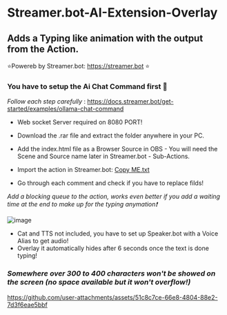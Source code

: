 # Streamer.bot-AI-Extension-Overlay
## Adds a Typing like animation with the output from the Action.
⭐Powereb by Streamer.bot: <https://streamer.bot> ⭐

### You have to setup the Ai Chat Command first 🔽
 *Follow each step carefully* :  <https://docs.streamer.bot/get-started/examples/ollama-chat-command>
  
* Web socket Server required on 8080 PORT!  
* Download the .rar file and extract the folder anywhere in your PC.
* Add the index.html file as a Browser Source in OBS - You will need the Scene and Source name later in Streamer.bot - Sub-Actions.
* Import the action in Streamer.bot: [Copy ME.txt](https://github.com/user-attachments/files/16832347/Copy.ME.txt)

* Go through each comment and check if you have to replace filds!

*Add a blocking queue to the action, works even better if you add a waiting time at the end to make up for the typing anymation❗*

 ![image](https://github.com/user-attachments/assets/3c2bb7df-ab69-4346-a357-7f1d3d165728)

* Cat and TTS not included, you have to set up Speaker.bot with a Voice Alias to get audio!
* Overlay it automatically hides after 6 seconds once the text is done typing!
### *Somewhere over 300 to 400 characters won't be showed on the screen (no space available but it won't overflow!)*
  
https://github.com/user-attachments/assets/51c8c7ce-66e8-4804-88e2-7d3f6eae5bbf

